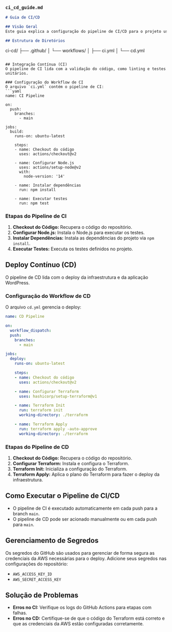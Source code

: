 ### **`ci_cd_guide.md`**

```markdown
# Guia de CI/CD

## Visão Geral
Este guia explica a configuração do pipeline de CI/CD para o projeto usando GitHub Actions. O pipeline é dividido em duas partes: Integração Contínua (CI) e Deploy Contínuo (CD).

## Estrutura de Diretórios
```
ci-cd/
├── .github/
│   └── workflows/
│       ├── ci.yml
│       └── cd.yml
```

## Integração Contínua (CI)
O pipeline de CI lida com a validação do código, como linting e testes unitários.

### Configuração do Workflow de CI
O arquivo `ci.yml` contém o pipeline de CI:
```yaml
name: CI Pipeline

on:
  push:
    branches:
      - main

jobs:
  build:
    runs-on: ubuntu-latest

    steps:
    - name: Checkout do código
      uses: actions/checkout@v2

    - name: Configurar Node.js
      uses: actions/setup-node@v2
      with:
        node-version: '14'

    - name: Instalar dependências
      run: npm install

    - name: Executar testes
      run: npm test
```

### Etapas do Pipeline de CI
1. **Checkout do Código:** Recupera o código do repositório.
2. **Configurar Node.js:** Instala o Node.js para executar os testes.
3. **Instalar Dependências:** Instala as dependências do projeto via `npm install`.
4. **Executar Testes:** Executa os testes definidos no projeto.

## Deploy Contínuo (CD)
O pipeline de CD lida com o deploy da infraestrutura e da aplicação WordPress.

### Configuração do Workflow de CD
O arquivo `cd.yml` gerencia o deploy:
```yaml
name: CD Pipeline

on:
  workflow_dispatch:
  push:
    branches:
      - main

jobs:
  deploy:
    runs-on: ubuntu-latest

    steps:
    - name: Checkout do código
      uses: actions/checkout@v2

    - name: Configurar Terraform
      uses: hashicorp/setup-terraform@v1

    - name: Terraform Init
      run: terraform init
      working-directory: ./terraform

    - name: Terraform Apply
      run: terraform apply -auto-approve
      working-directory: ./terraform
```

### Etapas do Pipeline de CD
1. **Checkout do Código:** Recupera o código do repositório.
2. **Configurar Terraform:** Instala e configura o Terraform.
3. **Terraform Init:** Inicializa a configuração do Terraform.
4. **Terraform Apply:** Aplica o plano do Terraform para fazer o deploy da infraestrutura.

## Como Executar o Pipeline de CI/CD
- O pipeline de CI é executado automaticamente em cada push para a branch `main`.
- O pipeline de CD pode ser acionado manualmente ou em cada push para `main`.

## Gerenciamento de Segredos
Os segredos do GitHub são usados para gerenciar de forma segura as credenciais da AWS necessárias para o deploy. Adicione seus segredos nas configurações do repositório:
- `AWS_ACCESS_KEY_ID`
- `AWS_SECRET_ACCESS_KEY`

## Solução de Problemas
- **Erros no CI:** Verifique os logs do GitHub Actions para etapas com falhas.
- **Erros no CD:** Certifique-se de que o código do Terraform está correto e que as credenciais da AWS estão configuradas corretamente.


